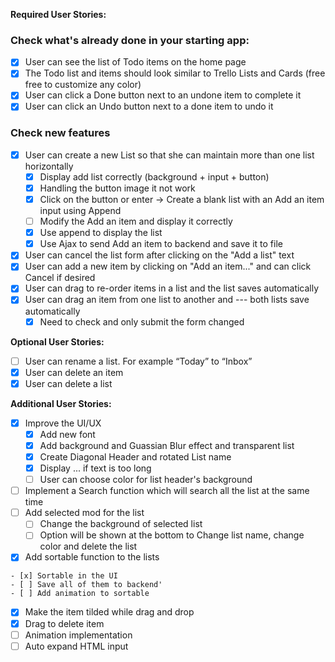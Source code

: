 **Required User Stories:**

### Check what's already done in your starting app:

- [x] User can see the list of Todo items on the home page
- [x] The Todo list and items should look similar to Trello Lists and Cards (free free to customize any color)
- [x] User can click a Done button next to an undone item to complete it
- [x] User can click an Undo button next to a done item to undo it

### Check new features

- [x] User can create a new List so that she can maintain more than one list horizontally
    - [x] Display add list correctly (background + input + button)
    - [x] Handling the button image it not work
    <!-- Cannot click on the buttono with image tag inside and cannot set css background for the image, too  -->
    - [x] Click on the button or enter -> Create a blank list with an Add an item input using Append
    <!-- Is there a way to reuse the _list.erb inside app.js? Dont have enough time to play with this  -->
    - [ ] Modify the Add an item and display it correctly
    - [x] Use append to display the list
    - [x] Use Ajax to send Add an item to backend and save it to file
- [x] User can cancel the list form after clicking on the "Add a list" text
- [x] User can add a new item by clicking on "Add an item..." and can click Cancel if desired
- [x] User can drag to re-order items in a list and the list saves automatically
- [x] User can drag an item from one list to another and --- both lists save automatically
    - [x] Need to check and only submit the form changed

**Optional User Stories:**

- [ ] User can rename a list. For example “Today” to “Inbox”
- [x] User can delete an item
- [x] User can delete a list

**Additional User Stories:**

- [x] Improve the UI/UX
    - [x] Add new font
    - [x] Add background and Guassian Blur effect and transparent list
    - [x] Create Diagonal Header and rotated List name 
    - [x] Display ... if text is too long
    - [ ] User can choose color for list header's background
- [ ] Implement a Search function which will search all the list at the same time
- [ ] Add selected mod for the list
    - [ ] Change the background of selected list
    - [ ] Option will be shown at the bottom to Change list name, change color and delete the list
- [x] Add sortable function to the lists 
<!-- Still not get it will fix the file order later. Too tired for now.  -->
<!-- Add class sortablle-js to the div around the lists  -->
<!-- Forget to handling this  -->
    - [x] Sortable in the UI
    - [ ] Save all of them to backend'
    - [ ] Add animation to sortable
- [x] Make the item tilded while drag and drop
- [x] Drag to delete item
- [ ] Animation implementation
- [ ] Auto expand HTML input